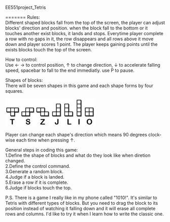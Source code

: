 EE551project_Tetris

=======
Rules:  
Different shaped blocks fall from the top of the screen, the player can adjust blocks' direction and position. when the block fall to the bottom or it touches another exist blocks, it lands and stops. Everytime player complete a row with no gaps in it, the row disappears and all rows above it move down and player scores 1 point. The player keeps gaining points until the exists blocks touch the top of the screen.

How to control:  
Use ← → to control position, ↑ to change direction, ↓ to accelerate falling speed, spacebar to fall to the end immediatly. use P to pause. 

Shapes of blocks:  
There will be seven shapes in this game and each shape forms by four squares.

![image](https://github.com/tonyqtang/ee551project/blob/master/different%20_blocks.jpg)

Player can change each shape's direction which means 90 degrees clock-wise each time when pressing ↑.

General steps in coding this game:  
1.Define the shape of blocks and what do they look like when diretion changed.  
2.Define the control command.  
3.Generate a random block.  
4.Judge if a block is landed.  
5.Erase a row if it is complete.  
6.Judge if blocks touch the top.

P.S. There is a game I really like in my phone called "1010!". It's similar to Tetris with different types of blocks. But you need to drag the block to its position instead of watching it falling down and it will erase all complete rows and columns. I'd like to try it when I learn how to write the classic one.


